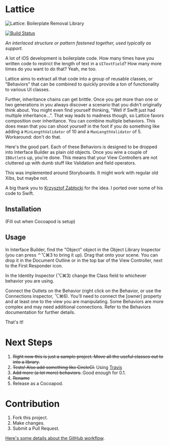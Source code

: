 # Lattice

![Lattice: Boilerplate Removal Library](http://tallwave.github.io/Lattice/assets/Lattice.png)

[![Build Status](https://travis-ci.org/Tallwave/Lattice.svg)](https://travis-ci.org/Tallwave/Lattice)

*An interlaced structure or pattern fastened together, used typically as support.*

A lot of iOS development is boilerplate code. How many times have you written code to restrict the length of text in a `UITextField`? How many more times do you want to do that? Yeah, me too.

Lattice aims to extract all that code into a group of reusable classes, or "Behaviors" that can be combined to quickly provide a ton of functionality to various UI classes.

Further, inheritance chains can get brittle. Once you get more than one or two generations in you always discover a scenario that you didn't originally think about. You might even find yourself thinking, "Well if Swift just had multiple inheritance...". That way leads to madness though, so Lattice favors composition over inheritance. You can combine multiple behaviors. This does mean that you can shoot yourself in the foot if you do something like adding a `MinLengthValidator` of 10 and a `MaxLengthValidator` of 5. Workaround: don't do that.

Here's the good part. Each of these Behaviors is designed to be dropped into Interface Builder as plain old objects. Once you wire a couple of `IBOutlet`s up, you're done. This means that your View Controllers are not cluttered up with dumb stuff like Validation and field operators. 

This was implemented around Storyboards. It might work with regular old Xibs, but maybe not.

A big thank you to [Krzysztof Zabłocki](http://www.objc.io/issues/13-architecture/behaviors/) for the idea. I ported over some of his code to Swift.

## Installation
(Fill out when Cocoapod is setup)

## Usage
In Interface Builder, find the "Object" object in the Object Library Inspector (you can press ⌃⌥⌘3 to bring it up). Drag that onto your scene. You can drop it in the Document Outline or in the top bar of the View Controller, next to the First Responder icon.

In the Identity Inspector (⌥⌘3) change the Class field to whichever behavior you are using.

Connect the Outlets on the Behavior (right click on the Behavior, or use the Connections inspector, ⌥⌘6). You'll need to connect the [owner] property and at least one to the view you are manipulating. Some Behaviors are more complex and may need additional connections. Refer to the Behaviors documentation for further details.

That's it! 

# Next Steps
1. ~~Right now this is just a sample project. Move all the useful classes out to into a library.~~
2. ~~Tests! Also add something like CircleCI.~~ Using [Travis](https://travis-ci.org/Tallwave/Lattice)
3. ~~Add more (a lot more) behaviors.~~ Good enough for 0.1.
4. ~~Rename~~
5. Release as a Cocoapod.

# Contribution
1. Fork this project.
2. Make changes.
3. Submit a Pull Request.

[Here's some details about the GitHub workflow](http://blog.swilliams.me/words/2015/06/30/basic-github-workflow-for-collaboration/).
